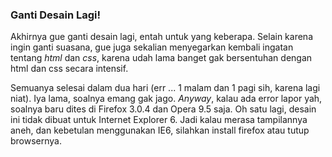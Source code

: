 ### Ganti Desain Lagi!

Akhirnya gue ganti desain lagi, entah untuk yang keberapa. Selain karena ingin ganti suasana, gue juga sekalian menyegarkan kembali ingatan tentang _html_ dan _css_, karena udah lama banget gak bersentuhan dengan html dan css secara intensif.

Semuanya selesai dalam dua hari (err ... 1 malam dan 1 pagi sih, karena lagi niat). Iya lama, soalnya emang gak jago. _Anyway_, kalau ada error lapor yah, soalnya baru dites di Firefox 3.0.4 dan Opera 9.5 saja. Oh satu lagi, desain ini tidak dibuat untuk Internet Explorer 6. Jadi kalau merasa tampilannya aneh, dan kebetulan menggunakan IE6, silahkan install firefox atau tutup browsernya.

<!-- METADATA: {"time": "2008-12-10 06:24:05", "title": "Ganti Desain Lagi!"} -->
